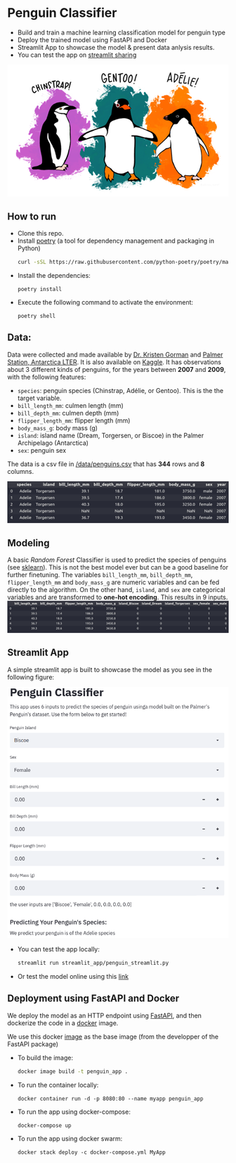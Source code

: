 # Penguin Classifier
* Build and train a machine learning classification model for penguin type
* Deploy the trained model using FastAPI and Docker
* Streamlit App to showcase the model &amp; present data anlysis results. 
* You can test the app on [streamlit sharing](https://share.streamlit.io/terbouchehacene/penguin_ml/main/streamlit_app/penguin_streamlit.py)

![Alt text](/images/species.png "The data frame head")



## How to run 

* Clone this repo.
* Install [poetry](https://python-poetry.org/docs/) (a tool for dependency management and packaging in Python)
    ```bash
    curl -sSL https://raw.githubusercontent.com/python-poetry/poetry/master/get-poetry.py | python -
    ```
* Install the dependencies:
    ```
    poetry install
    ```
* Execute the following command to activate the environment:
    ```
    poetry shell
    ```

## Data:

Data were collected and made available by [Dr. Kristen Gorman](https://www.uaf.edu/cfos/people/faculty/detail/kristen-gorman.php) and [ Palmer Station, Antarctica LTER](https://pal.lternet.edu/). It is also available on [Kaggle](https://www.kaggle.com/parulpandey/palmer-archipelago-antarctica-penguin-data?select=penguins_size.csv). It has observations about 3 different kinds of penguins, for the years between **2007** and **2009**, with the following features:

- `species`: penguin species (Chinstrap, Adélie, or Gentoo). This is the the target variable.
- `bill_length_mm`: culmen length (mm)
- `bill_depth_mm`: culmen depth (mm)
- `flipper_length_mm`: flipper length (mm)
- `body_mass_g`: body mass (g)
- `island`: island name (Dream, Torgersen, or Biscoe) in the Palmer Archipelago (Antarctica)
- `sex`: penguin sex

The data is a csv file in [/data/penguins.csv](/data/penguins.csv) that has **344** rows and **8** columns. 

![Alt text](/images/data_head.png "The data frame head")

## Modeling

A basic *Random Forest* Classifier is used to predict the species of penguins (see [sklearn](https://scikit-learn.org/stable/modules/generated/sklearn.ensemble.RandomForestClassifier.html)). This is not the best model ever but can be a good baseline for further finetuning. The variables `bill_length_mm`, `bill_depth_mm`, `flipper_length_mm` and `body_mass_g` are numeric variables and can be fed directly to the algorithm. On the other hand, `island`, and `sex` are categorical variables and are transformed to **one-hot encoding**. This results in 9 inputs. 
![Alt text](/images/model_input.png "Model Input")


## Streamlit App

A simple streamlit app is built to showcase the model as you see in the following figure:

![Alt text](/images/streamlit_app.png "Model Input")


* You can test the app locally:  
    ```bash
    streamlit run streamlit_app/penguin_streamlit.py
    ```
* Or test the model online using this [link](https://share.streamlit.io/terbouchehacene/penguin_ml/main/streamlit_app/penguin_streamlit.py) 

## Deployment using FastAPI and Docker

We deploy the model as an HTTP endpoint using [FastAPI](https://fastapi.tiangolo.com/), and then dockerize the code in a [docker](https://www.docker.com/) image. 

We use this docker [image](https://hub.docker.com/r/tiangolo/uvicorn-gunicorn-fastapi/) as the base image (from the developper of the FastAPI package)

* To build the image:
    ```bash
    docker image build -t penguin_app .
    ```
* To run the container locally:
    ```
    docker container run -d -p 8080:80 --name myapp penguin_app
    ```
* To run the app using docker-compose:
    ```
    docker-compose up 
    ```
* To run the app using docker swarm:
    ```
    docker stack deploy -c docker-compose.yml MyApp
    ```


